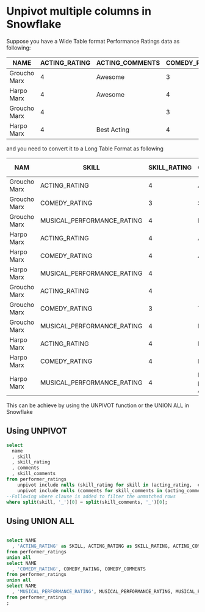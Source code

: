 # Unpivot multiple columns in Snowflake

Suppose you have a Wide Table format Performance Ratings data as following:

| NAME         | ACTING_RATING | ACTING_COMMENTS | COMEDY_RATING | COMEDY_COMMENTS | MUSICAL_PERFORMANCE_RATING | MUSICAL_PERFORMANCE_COMMENTS |
|--------------|---------------|-----------------|---------------|-----------------|----------------------------|------------------------------|
| Groucho Marx | 4             | Awesome         | 3             | Super           | 4                          | Really good                  |
| Harpo Marx   | 4             | Awesome         | 4             | Awesome         | 4                          |                              |
| Groucho Marx | 4             |                 | 3             | Thumbs up       | 4                          | Nice                         |
| Harpo Marx   | 4             | Best Acting     | 4             | Nice            | 4                          | Best performance Award!      |

and you need to convert it to a Long Table Format as following

| NAM          | SKILL                      | SKILL_RATING | COMMENTS                | SKILL_COMMENTS               | SPLIT(SKILL, '-')[1] |
|--------------|----------------------------|--------------|-------------------------|------------------------------|----------------------|
| Groucho Marx | ACTING_RATING              | 4            | Awesome                 | ACTING_COMMENTS              |                      |
| Groucho Marx | COMEDY_RATING              | 3            | Super                   | COMEDY_COMMENTS              |                      |
| Groucho Marx | MUSICAL_PERFORMANCE_RATING | 4            | Really good             | MUSICAL_PERFORMANCE_COMMENTS |                      |
| Harpo Marx   | ACTING_RATING              | 4            | Awesome                 | ACTING_COMMENTS              |                      |
| Harpo Marx   | COMEDY_RATING              | 4            | Awesome                 | COMEDY_COMMENTS              |                      |
| Harpo Marx   | MUSICAL_PERFORMANCE_RATING | 4            |                         | MUSICAL_PERFORMANCE_COMMENTS |                      |
| Groucho Marx | ACTING_RATING              | 4            |                         | ACTING_COMMENTS              |                      |
| Groucho Marx | COMEDY_RATING              | 3            | Thumbs up               | COMEDY_COMMENTS              |                      |
| Groucho Marx | MUSICAL_PERFORMANCE_RATING | 4            | Nice                    | MUSICAL_PERFORMANCE_COMMENTS |                      |
| Harpo Marx   | ACTING_RATING              | 4            | Best Acting             | ACTING_COMMENTS              |                      |
| Harpo Marx   | COMEDY_RATING              | 4            | Nice                    | COMEDY_COMMENTS              |                      |
| Harpo Marx   | MUSICAL_PERFORMANCE_RATING | 4            | Best performance Award! | MUSICAL_PERFORMANCE_COMMENTS |                      |

This can be achieve by using the UNPIVOT function or the UNION ALL in Snowflake

## Using UNPIVOT

```sql
select 
  name
  , skill
  , skill_rating
  , comments
  , skill_comments
from performer_ratings
    unpivot include nulls (skill_rating for skill in (acting_rating,  comedy_rating, musical_performance_rating)) 
    unpivot include nulls (comments for skill_comments in (acting_comments,comedy_comments, musical_performance_comments)) 
--Following where clause is added to filter the unmatched rows
where split(skill, '_')[0] = split(skill_comments, '_')[0];

```


## Using UNION ALL

```sql

select NAME
  , 'ACTING_RATING' as SKILL, ACTING_RATING as SKILL_RATING, ACTING_COMMENTS as SKILL_COMMENTS
from performer_ratings
union all
select NAME
  , 'COMEDY_RATING', COMEDY_RATING, COMEDY_COMMENTS
from performer_ratings
union all
select NAME
  , 'MUSICAL_PERFORMANCE_RATING', MUSICAL_PERFORMANCE_RATING, MUSICAL_PERFORMANCE_COMMENTS
from performer_ratings
;
```
